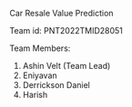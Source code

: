 Car Resale Value Prediction

Team id: PNT2022TMID28051

Team Members:
  
  1. Ashin Velt (Team Lead)
  2. Eniyavan
  3. Derrickson Daniel
  4. Harish
